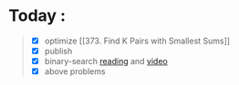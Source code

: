 # Today :

> -   [x] optimize [[373. Find K Pairs with Smallest Sums]]
> -   [x] publish
> -   [x] binary-search [reading](https://github.com/liyin2015/Hands-on-Algorithmic-Problem-Solving/blob/master/decrease_and_conquer.pdf) and [video](https://youtu.be/TiQ_W2qG3kU)
> -   [x] above problems
